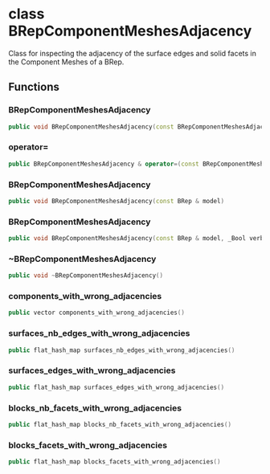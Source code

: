 # class BRepComponentMeshesAdjacency


 Class for inspecting the adjacency of the surface edges and solid facets in the Component Meshes of a BRep.



## Functions

### BRepComponentMeshesAdjacency

```cpp
public void BRepComponentMeshesAdjacency(const BRepComponentMeshesAdjacency & )
```


### operator=

```cpp
public BRepComponentMeshesAdjacency & operator=(const BRepComponentMeshesAdjacency & )
```


### BRepComponentMeshesAdjacency

```cpp
public void BRepComponentMeshesAdjacency(const BRep & model)
```


### BRepComponentMeshesAdjacency

```cpp
public void BRepComponentMeshesAdjacency(const BRep & model, _Bool verbose)
```


### ~BRepComponentMeshesAdjacency

```cpp
public void ~BRepComponentMeshesAdjacency()
```


### components_with_wrong_adjacencies

```cpp
public vector components_with_wrong_adjacencies()
```


### surfaces_nb_edges_with_wrong_adjacencies

```cpp
public flat_hash_map surfaces_nb_edges_with_wrong_adjacencies()
```


### surfaces_edges_with_wrong_adjacencies

```cpp
public flat_hash_map surfaces_edges_with_wrong_adjacencies()
```


### blocks_nb_facets_with_wrong_adjacencies

```cpp
public flat_hash_map blocks_nb_facets_with_wrong_adjacencies()
```


### blocks_facets_with_wrong_adjacencies

```cpp
public flat_hash_map blocks_facets_with_wrong_adjacencies()
```





